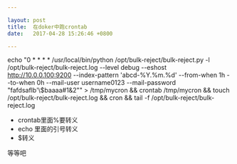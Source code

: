 ```yaml
---

layout: post
title:  在doker中跑crontab
date:   2017-04-28 15:26:46 +0800

---
```


echo "0 * * * * /usr/local/bin/python /opt/bulk-reject/bulk-reject.py -l /opt/bulk-reject/bulk-reject.log --level debug --eshost http://10.0.0.100:9200 --index-pattern 'abcd-\%Y.\%m.\%d' --from-when 1h --to-when 0h --mail-user username0123 --mail-password \"fafdsaflb'\\\$baaaa#1&2\"" > /tmp/mycron && crontab /tmp/mycron && touch /opt/bulk-reject/bulk-reject.log && cron && tail -f /opt/bulk-reject/bulk-reject.log

- crontab里面%要转义
- echo 里面的引号转义
- $转义

等等吧

